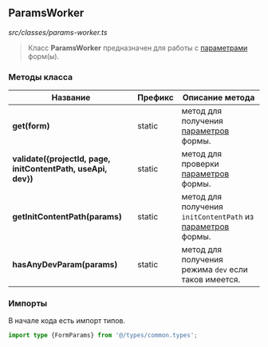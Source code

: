 ## ParamsWorker

_src/classes/params-worker.ts_

> Класс **ParamsWorker** предназначен для работы с [параметрами](FORMPARAMS.md) форм(ы).

### Методы класса

| Название                                                      | Префикс | Описание метода                                                             |
|---------------------------------------------------------------|---------|-----------------------------------------------------------------------------|
| **get(form)**                                                 | static  | метод для получения [параметров](FORMPARAMS.md) формы.                      |
| **validate({projectId, page, initContentPath, useApi, dev})** | static  | метод для проверки [параметров](FORMPARAMS.md) формы.                       |
| **getInitContentPath(params)**                                | static  | метод для получения `initContentPath` из [параметров](FORMPARAMS.md) формы. |
| **hasAnyDevParam(params)**                                    | static  | метод для получения режима `dev` если таков имеется.                        |

### Импорты

В начале кода есть импорт типов.

```ts
import type {FormParams} from '@/types/common.types';
```
